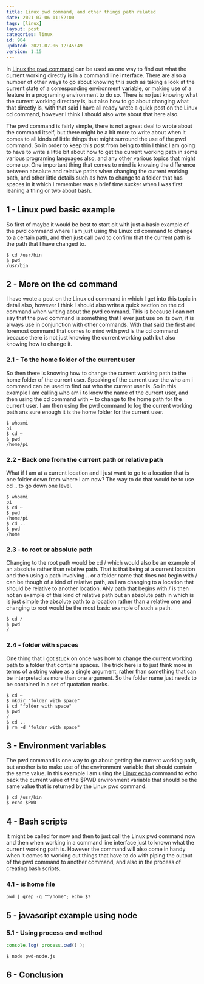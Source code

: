 ```yaml
---
title: Linux pwd command, and other things path related
date: 2021-07-06 11:52:00
tags: [linux]
layout: post
categories: linux
id: 904
updated: 2021-07-06 12:45:49
version: 1.15
---
```


In [Linux the pwd command](https://man7.org/linux/man-pages/man1/pwd.1.html) can be used as one way to find out what the current working directly is in a command line interface. There are also a number of other ways to go about knowing this such as taking a look at the current state of a corresponding environment variable, or making use of a feature in a programing environment to do so. There is no just knowing what the current working directory is, but also how to go about changing what that directly is, with that said I have all ready wrote a quick post on the Linux cd command, however I think I should also wrte about that here also. 

The pwd command is fairly simple, there is not a great deal to wrote about the command itself, but there might be a bit more to write about when it comes to all kinds of little things that might surround the use of the pwd command. So in order to keep this post from being to thin I think I am going to have to write a little bit about how to get the current working path in some various programing languages also, and any other various topics that might come up. One important thing that comes to mind is knowing the difference between absolute and relative paths when changing the current working path, and other little details such as how to change to a folder that has spaces in it which I remember was a brief time sucker when I was first leaning a thing or two about bash.


<!-- more -->

## 1 - Linux pwd basic example

So first of maybe it would be best to start oit with just a basic example of the pwd command where I am just using the Linux cd command to change to a certain path, and then just call pwd to confirm that the current path is the path that I have changed to.


```
$ cd /usr/bin
$ pwd
/usr/bin
```

## 2 - More on the cd command

I have wrote a post on the Linux cd command in which I get into this topic in detail also, however I think I should also write a quick section on the cd command when writing about the pwd command. This is because I can not say that the pwd command is something that I ever just use on its own, it is always use in conjunction with other commands. With that said the first and foremost command that comes to mind with pwd is the cd command because there is not just knowing the current working path but also knowing how to change it.

### 2.1 - To the home folder of the current user

So then there is knowing how to change the current working path to the home folder of the current user. Speaking of the current user the who am i command can be used to find out who the current user is. So in this example I am calling who am i to know the name of the current user, and then using the cd command with \~ to change to the home path for the current user. I am then using the pwd command to log the current working path ans sure enough it is the home folder for the current user.

```
$ whoami
pi
$ cd ~
$ pwd
/home/pi
```

### 2.2 - Back one from the current path or relative path

What if I am at a current location and I just want to go to a location that is one folder down from where I am now? The way to do that would be to use cd .. to go down one level.

```
$ whoami
pi
$ cd ~
$ pwd
/home/pi
$ cd ..
$ pwd
/home
```


### 2.3 - to root or absolute path

Changing to the root path would be cd \/ which would also be an example of an absolute rather than relative path. That is that being at a current location and then using a path involving .. or a folder name that does not begin with \/ can be though of a kind of relative path, as I am changing to a location that should be relative to another location. ANy path  that begins with \/ is then not an example of this kind of relative path but an absolute path in which is is just simple the absolute path to a location rather than a relative one and changing to root would be the most basic example of such a path.

```
$ cd /
$ pwd
/
```

### 2.4 - folder with spaces

One thing that I got stuck on once was how to change the current working path to a folder that contains spaces. The trick here is to just think more in terms of a string value as a single argument, rather than something that can be interpreted as more than one argument. So the folder name just needs to be contained in a set of quotation marks.

```
$ cd ~
$ mkdir "folder with space"
$ cd "folder with space"
$ pwd
/
$ cd ..
$ rm -d "folder with space"
```

## 3 - Environment variables

The pwd command is one way to go about getting the current working path, but another is to make use of the environment variable that should contain the same value. In this example I am using the [Linux echo](/2019/08/15/linux-echo/) command to echo back the current value of the $PWD environment variable that should be the same value that is returned by the Linux pwd command.

```
$ cd /usr/bin
$ echo $PWD
```

## 4 - Bash scripts

It might be called for now and then to just call the Linux pwd command now and then when working in a command line interface just to known what the current working path is. However the command will also come in handy when it comes to working out things that have to do with piping the output of the pwd command to another command, and also in the process of creating bash scripts.

### 4.1 - is home file

```
pwd | grep -q "^/home"; echo $?
```

## 5 - javascript example using node

### 5.1 - Using process cwd method

```js
console.log( process.cwd() );
```

```
$ node pwd-node.js
```

## 6 - Conclusion

